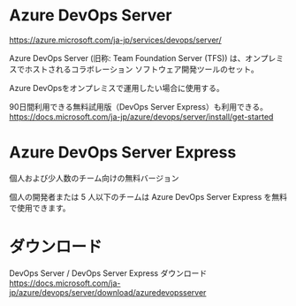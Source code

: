 # Azure DevOps Server

https://azure.microsoft.com/ja-jp/services/devops/server/

Azure DevOps Server (旧称: Team Foundation Server (TFS)) は、オンプレミスでホストされるコラボレーション ソフトウェア開発ツールのセット。

Azure DevOpsをオンプレミスで運用したい場合に使用する。

90日間利用できる無料試用版（DevOps Server Express）も利用できる。
https://docs.microsoft.com/ja-jp/azure/devops/server/install/get-started

# Azure DevOps Server Express

個人および少人数のチーム向けの無料バージョン

個人の開発者または 5 人以下のチームは Azure DevOps Server Express を無料で使用できます。

# ダウンロード

DevOps Server / DevOps Server Express ダウンロード
https://docs.microsoft.com/ja-jp/azure/devops/server/download/azuredevopsserver


